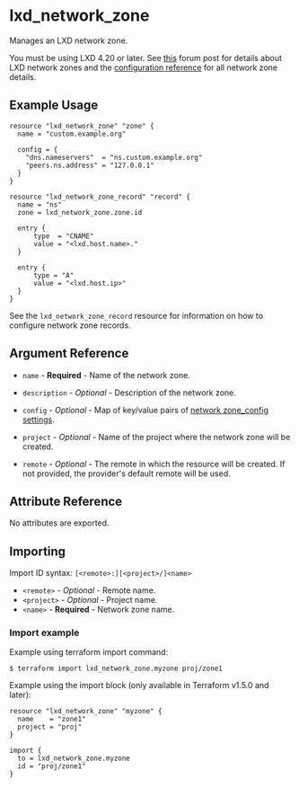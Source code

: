 # lxd_network_zone

Manages an LXD network zone.

You must be using LXD 4.20 or later. See
[this](https://discuss.linuxcontainers.org/t/lxd-built-in-dns-server/12033)
forum post for details about LXD network zones and the
[configuration reference](https://documentation.ubuntu.com/lxd/en/latest/howto/network_zones/)
for all network zone details.

## Example Usage

```hcl
resource "lxd_network_zone" "zone" {
  name = "custom.example.org"

  config = {
    "dns.nameservers"  = "ns.custom.example.org"
    "peers.ns.address" = "127.0.0.1"
  }
}

resource "lxd_network_zone_record" "record" {
  name = "ns"
  zone = lxd_network_zone.zone.id

  entry {
      type  = "CNAME"
      value = "<lxd.host.name>."
  }

  entry {
      type = "A"
      value = "<lxd.host.ip>"
  }
}
```

See the `lxd_network_zone_record` resource for information on how to configure network zone records.


## Argument Reference

* `name` - **Required** - Name of the network zone.

* `description` - *Optional* - Description of the network zone.

* `config` - *Optional* - Map of key/value pairs of
	[network zone_config settings](https://documentation.ubuntu.com/lxd/en/latest/howto/network_zones/#configuration-options).

* `project` - *Optional* - Name of the project where the network zone will be created.

* `remote` - *Optional* - The remote in which the resource will be created. If
	not provided, the provider's default remote will be used.

## Attribute Reference

No attributes are exported.

## Importing

Import ID syntax: `[<remote>:][<project>/]<name>`

* `<remote>` - *Optional* - Remote name.
* `<project>` - *Optional* - Project name.
* `<name>` - **Required** - Network zone name.

### Import example

Example using terraform import command:

```shell
$ terraform import lxd_network_zone.myzone proj/zone1
```

Example using the import block (only available in Terraform v1.5.0 and later):

```hcl
resource "lxd_network_zone" "myzone" {
  name    = "zone1"
  project = "proj"
}

import {
  to = lxd_network_zone.myzone
  id = "proj/zone1"
}
```


